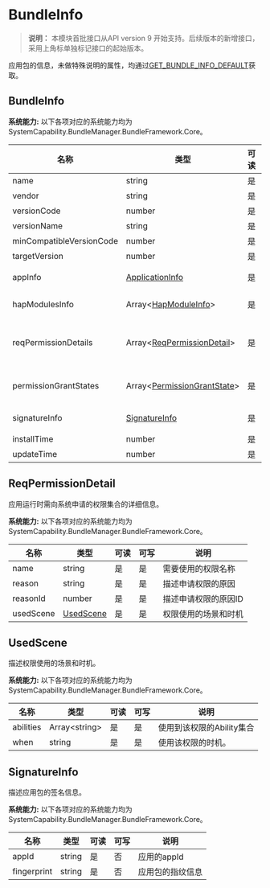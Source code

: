 # BundleInfo

> **说明：**
> 本模块首批接口从API version 9 开始支持。后续版本的新增接口，采用上角标单独标记接口的起始版本。

应用包的信息，未做特殊说明的属性，均通过[GET_BUNDLE_INFO_DEFAULT](js-apis-bundle-bundleManager)获取。

## BundleInfo

 **系统能力:** 以下各项对应的系统能力均为SystemCapability.BundleManager.BundleFramework.Core。

| 名称                              | 类型                                                         | 可读 | 可写 | 说明                                                         |
| --------------------------------- | ------------------------------------------------------------ | ---- | ---- | ------------------------------------------------------------ |
| name                              | string                                                       | 是   | 否   | 应用包的名称                                               |
| vendor                            | string                                                       | 是   | 否   | 应用包的供应商                                               |
| versionCode                       | number                                                 | 是   | 否   | 应用包的版本号                                               |
| versionName                       | string                                                       | 是   | 否   | 应用包的版本文本描述信息                                     |
| minCompatibleVersionCode          | number                                                       | 是   | 否   | 分布式场景下的应用包兼容的最低版本                           |
| targetVersion                     | number                                                       | 是   | 否   | 该标签标识应用运行目标版本                                |
| appInfo                           | [ApplicationInfo](js-apis-bundleManager-applicationInfo.md)         | 是   | 否   | 应用程序的配置信息，通过传入GET_BUNDLE_INFO_WITH_APPLICATION获取                                           |
| hapModulesInfo                    | Array\<[HapModuleInfo](js-apis-bundleManager-hapModuleInfo.md)>     | 是   | 否   | 模块的配置信息，通过传入GET_BUNDLE_INFO_WITH_HAP_MODULE获取                                                 |
| reqPermissionDetails     | Array\<[ReqPermissionDetail](#reqpermissiondetail)>   | 是   | 否   | 应用运行时需向系统申请的权限集合的详细信息，通过传入GET_BUNDLE_INFO_WITH_REQUESTED_PERMISSION获取|
| permissionGrantStates        | Array\<[PermissionGrantState](js-apis-bundleManager.md#permissiongrantstate)> | 是   | 否   | 申请权限的授予状态，通过传入GET_BUNDLE_INFO_WITH_REQUESTED_PERMISSION获取                     |
| signatureInfo          | [SignatureInfo](#signatureinfo)                                          | 是   | 否   | 应用包的签名信息，通过传入GET_BUNDLE_INFO_WITH_SIGNATURE_INFO获取                                           |
| installTime                       | number                                                       | 是   | 否   | 应用包安装时间                                          |
| updateTime                        | number                                                       | 是   | 否   | 应用包更新时间                                            |


## ReqPermissionDetail

应用运行时需向系统申请的权限集合的详细信息。

 **系统能力:** 以下各项对应的系统能力均为SystemCapability.BundleManager.BundleFramework.Core。

| 名称                  | 类型                    | 可读 | 可写 | 说明                 |
| --------------------- | ----------------------- | ---- | ---- | ---------------------|
| name                  | string                  | 是   | 是   | 需要使用的权限名称   |
| reason                | string                  | 是   | 是   | 描述申请权限的原因   |
| reasonId              | number                  | 是   | 是   | 描述申请权限的原因ID |
| usedScene             | [UsedScene](#usedscene) | 是   | 是   | 权限使用的场景和时机 |



## UsedScene

描述权限使用的场景和时机。

 **系统能力:** 以下各项对应的系统能力均为SystemCapability.BundleManager.BundleFramework.Core。

| 名称      | 类型           | 可读 | 可写 | 说明                        |
| --------- | -------------- | ---- | ---- | --------------------------- |
| abilities | Array\<string> | 是   | 是   | 使用到该权限的Ability集合   |
| when      | string         | 是   | 是   | 使用该权限的时机。          |

## SignatureInfo

描述应用包的签名信息。

 **系统能力:** 以下各项对应的系统能力均为SystemCapability.BundleManager.BundleFramework.Core。

| 名称      | 类型           | 可读 | 可写 | 说明                        |
| --------- | -------------- | ---- | ---- | --------------------------- |
| appId     | string         | 是   | 否   | 应用的appId                 |
|fingerprint| string         | 是   | 否   | 应用包的指纹信息            |

